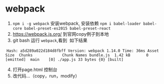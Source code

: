 # webpack
1. `npm i -g webpack` 安装webpack, 安装依赖 `npm i babel-loader babel-core babel-preset-es2015 babel-preset-react`
2. https://webpack.js.org/ 到官网copy例子到本地
3. git bash 运行 `webpack`,看到
  如下结果
  
   `Hash: a5d289a022d184d8fbff
    Version: webpack 1.14.0
    Time: 36ms
     Asset     Size  Chunks             Chunk Names
    bundle.js  1.42 kB       0  [emitted]  main
    [0] ./app.js 33 bytes {0} [built]`
 
 4. 打开page.html 控制台
 5. 改代码...（copy，run，modify）
